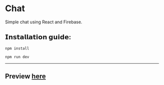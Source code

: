 <h1>Chat</h1>
Simple chat using React and Firebase.
<h2>𝗜𝗻𝘀𝘁𝗮𝗹𝗹𝗮𝘁𝗶𝗼𝗻 𝗴𝘂𝗶𝗱𝗲:</h2>

`npm install`

`npm run dev`

---
<h2>Preview <a href='https://residentsieeper.github.io/'>here</a></h2>
